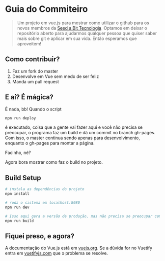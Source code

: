 # Guia do Commiteiro

> Um projeto em vue.js para mostrar como utilizar o github para os novos membros da [Seed a Bit Tecnologia](http://www.seedabit.org.br/).
> Optamos em deixar o repositório aberto para ajudarmos qualquer pessoa que quiser saber mais sobre git e aplicar em sua vida. Então esperamos que aproveitem!

## Como contribuir?

1. Faz um fork do master
1. Desenvolve em Vue sem medo de ser feliz
1. Manda um pull request

## E aí? É mágica?

É nada, bb!
Quando o script
``` bash
npm run deploy
```
é executado, coisa que a gente vai fazer aqui e você não precisa se preocupar, o programa faz um build e dá um commit no branch gh-pages.
Com isso, o master continua sendo apenas para desenvolvimento, enquanto o gh-pages para montar a página.

Facinho, né?

Agora bora mostrar como faz o build no projeto.

## Build Setup

``` bash
# instala as dependências do projeto
npm install

# roda o sistema em localhost:8080
npm run dev

# Isso aqui gera a versão de produção, mas não precisa se preocupar com isso
npm run build
```

## Fiquei preso, e agora?
A documentação do Vue.js está em [vuejs.org](https://vuejs.org/).
Se a dúvida for no Vuetify entra em [vuetifyjs.com](https://vuetifyjs.com) que o problema se resolve.
